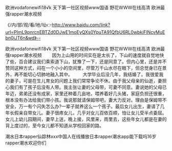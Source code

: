欧洲vodafonewifi18√k
天下第一社区视频www国语
野花WWW在线高清
欧洲最强rapper潮水视频


《/内/部/观/看/地/址👉http://www.baidu.com/link?url=PImL9pnrcnEBTZd0DJwE1moEyQXs0YpuTA91QfbU6RL0wbkiFlNcvMuEbn0iJT6n&wd》--

欧洲vodafonewifi18√k
天下第一社区视频www国语
野花WWW在线高清
欧洲最强rapper潮水视频
　　因为上山用的时间实在是太长了，下山的速度就自觉地快了些，百合建议我们乘索道下山，犹豫了一下，还是同意了。但内心里，还是并不赞同这种方式，闷在一个小小的空间里，尽管万千山水尽在眼下，但总觉身已在景外，再不能切心切肺地融入其中。
　　大学毕业后没几年，我结婚了。我很爱我的妻子，可是在生儿育女的问题上我们常常争论不休。由于我父母亲的仙逝，妻担心我们有了孩子后没有人带。我主张让妻的父母带，可妻不同意。妻说她的父母已年迈，弟弟还没有成家，家里还种着几亩地，喂养着好几头猪，家庭负担还很重，根本没有办法给我们带小孩。我说那就请保姆带吧，妻大力反对。理由是保姆带不安全，万一有个闪失怎么办?一辈子就养这么一个孩子。最后女儿出生，妻请了几年长假亲自带女儿。妻子很疼女儿，几乎对女儿百依百顺，怕让女儿受半点委屈。女儿上幼儿园期间，妻早上送，晚上接，风里来，雨里去，这些年女儿都是在妻的背上度过的，至今女儿都不知道从学校回家的路。





潮水日本rapper仙踪林ххх中国人在线播放日本rapper潮水app能下载吗16岁rapper潮水欢迎你们
